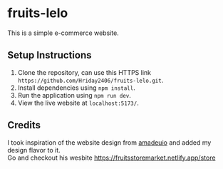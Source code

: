 # fruits-lelo

This is a simple e-commerce website.

## Setup Instructions
1. Clone the repository, can use this HTTPS link ```https://github.com/Hriday2406/fruits-lelo.git```.
2. Install dependencies using ```npm install```.
3. Run the application using ```npm run dev```.
4. View the live website at ```localhost:5173/```.

## Credits
I took inspiration of the website design from [amadeuio](https://github.com/amadeuio/fruits-store) and added my design flavor to it.  
Go and checkout his wesbite https://fruitsstoremarket.netlify.app/store
